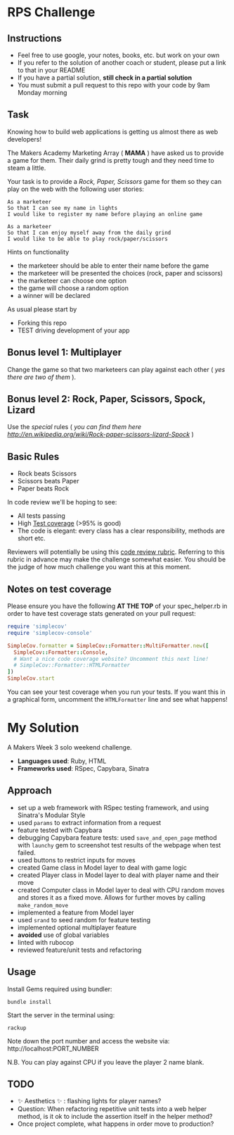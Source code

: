 # RPS Challenge

Instructions
-------

* Feel free to use google, your notes, books, etc. but work on your own
* If you refer to the solution of another coach or student, please put a link to that in your README
* If you have a partial solution, **still check in a partial solution**
* You must submit a pull request to this repo with your code by 9am Monday morning

Task
----

Knowing how to build web applications is getting us almost there as web developers!

The Makers Academy Marketing Array ( **MAMA** ) have asked us to provide a game for them. Their daily grind is pretty tough and they need time to steam a little.

Your task is to provide a _Rock, Paper, Scissors_ game for them so they can play on the web with the following user stories:

```
As a marketeer
So that I can see my name in lights
I would like to register my name before playing an online game

As a marketeer
So that I can enjoy myself away from the daily grind
I would like to be able to play rock/paper/scissors
```

Hints on functionality

- the marketeer should be able to enter their name before the game
- the marketeer will be presented the choices (rock, paper and scissors)
- the marketeer can choose one option
- the game will choose a random option
- a winner will be declared


As usual please start by

* Forking this repo
* TEST driving development of your app


## Bonus level 1: Multiplayer

Change the game so that two marketeers can play against each other ( _yes there are two of them_ ).

## Bonus level 2: Rock, Paper, Scissors, Spock, Lizard

Use the _special_ rules ( _you can find them here http://en.wikipedia.org/wiki/Rock-paper-scissors-lizard-Spock_ )

## Basic Rules

- Rock beats Scissors
- Scissors beats Paper
- Paper beats Rock

In code review we'll be hoping to see:

* All tests passing
* High [Test coverage](https://github.com/makersacademy/course/blob/master/pills/test_coverage.md) (>95% is good)
* The code is elegant: every class has a clear responsibility, methods are short etc.

Reviewers will potentially be using this [code review rubric](docs/review.md).  Referring to this rubric in advance may make the challenge somewhat easier.  You should be the judge of how much challenge you want this at this moment.

Notes on test coverage
----------------------

Please ensure you have the following **AT THE TOP** of your spec_helper.rb in order to have test coverage stats generated
on your pull request:

```ruby
require 'simplecov'
require 'simplecov-console'

SimpleCov.formatter = SimpleCov::Formatter::MultiFormatter.new([
  SimpleCov::Formatter::Console,
  # Want a nice code coverage website? Uncomment this next line!
  # SimpleCov::Formatter::HTMLFormatter
])
SimpleCov.start
```

You can see your test coverage when you run your tests. If you want this in a graphical form, uncomment the `HTMLFormatter` line and see what happens!


# My Solution
A Makers Week 3 solo weekend challenge.

* **Languages used**: Ruby, HTML
* **Frameworks used**: RSpec, Capybara, Sinatra

## Approach
* set up a web framework with RSpec testing framework, and using Sinatra's Modular Style
* used `params` to extract information from a request
* feature tested with Capybara
* debugging Capybara feature tests: used `save_and_open_page` method with `launchy` gem to screenshot test results of the webpage when test failed. 
* used buttons to restrict inputs for moves
* created Game class in Model layer to deal with game logic
* created Player class in Model layer to deal with player name and their move
* created Computer class in Model layer to deal with CPU random moves and stores it as a fixed move. Allows for further moves by calling `make_random_move`
* implemented a feature from Model layer
* used `srand` to seed random for feature testing
* implemented optional multiplayer feature 
* **avoided** use of global variables
* linted with rubocop
* reviewed feature/unit tests and refactoring


## Usage
Install Gems required using bundler:
```
bundle install
```

Start the server in the terminal using:
```
rackup
```
Note down the port number and access the website via:
http://localhost:PORT_NUMBER

N.B. You can play against CPU if you leave the player 2 name blank.


## TODO
* ✨ Aesthetics ✨ : flashing lights for player names?
* Question: When refactoring repetitive unit tests into a web helper method, is it ok to include the assertion itself in the helper method?
* Once project complete, what happens in order move to production?
